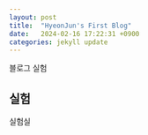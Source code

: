 ```yaml
---
layout: post
title:  "HyeonJun's First Blog"
date:   2024-02-16 17:22:31 +0900
categories: jekyll update
---
```

블로그 실험

## 실험

실험실